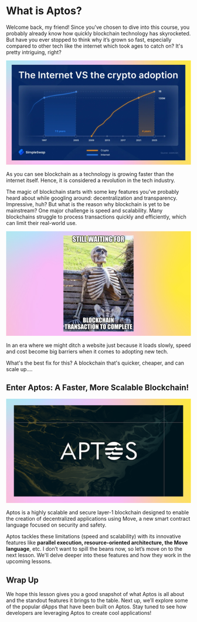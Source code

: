 # What is Aptos?

Welcome back, my friend! Since you've chosen to dive into this course, you probably already know how quickly blockchain technology has skyrocketed. But have you ever stopped to think why it’s grown so fast, especially compared to other tech like the internet which took ages to catch on? It's pretty intriguing, right?

![image27.png](https://github.com/0xmetaschool/Learning-Projects/blob/main/assests_for_all/C1%20Introduction%20to%20Aptos/What%20is%20Aptos/image27.webp?raw=true)

As you can see blockchain as a technology is growing faster than the internet itself. Hence, it is considered a revolution in the tech industry.

The magic of blockchain starts with some key features you've probably heard about while googling around: decentralization and transparency. Impressive, huh? But what is the reason why blockchain is yet to be mainstream? One major challenge is speed and scalability. Many blockchains struggle to process transactions quickly and efficiently, which can limit their real-world use.

![image3.png](https://github.com/0xmetaschool/Learning-Projects/blob/main/assests_for_all/C1%20Introduction%20to%20Aptos/What%20is%20Aptos/image3.webp?raw=true)

In an era where we might ditch a website just because it loads slowly, speed and cost become big barriers when it comes to adopting new tech.

What's the best fix for this? A blockchain that's quicker, cheaper, and can scale up….

## Enter Aptos: A Faster, More Scalable Blockchain!

![image18.png](https://github.com/0xmetaschool/Learning-Projects/blob/main/assests_for_all/C1%20Introduction%20to%20Aptos/What%20is%20Aptos/image18.webp?raw=true)

Aptos is a highly scalable and secure layer-1 blockchain designed to enable the creation of decentralized applications using Move, a new smart contract language focused on security and safety.

Aptos tackles these limitations (speed and scalability) with its innovative features like **parallel execution, resource-oriented architecture, the Move language**, etc. I don’t want to spill the beans now, so let’s move on to the next lesson. We'll delve deeper into these features and how they work in the upcoming lessons.

## Wrap Up

We hope this lesson gives you a good snapshot of what Aptos is all about and the standout features it brings to the table. Next up, we’ll explore some of the popular dApps that have been built on Aptos. Stay tuned to see how developers are leveraging Aptos to create cool applications!